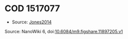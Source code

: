 <a name="material" />

# COD 1517077
<script type="application/ld+json">
  {
    "@context": "https://schema.org/",
    "@type": "ChemicalSubstance",
    "@id": "https://egonw.github.io/nanowiki/nanowiki400.html#material",
    "http://purl.org/dc/terms/conformsTo":
      {
        "@type": "CreativeWork",
        "@id": "https://bioschemas.org/profiles/ChemicalSubstance/0.4-RELEASE/"
      },
    "identfier": "400",
    "name": "COD 1517077",
    "url": "https://egonw.github.io/nanowiki/nanowiki400.html#material",
    "sameAs": "http://127.0.0.1/mediawiki/index.php/Special:URIResolver/COD_1517077"
  }
</script>


* Source: [Jones2014](Jones2014.md)


Source: NanoWiki 6, doi:[10.6084/m9.figshare.11897205.v1](https://doi.org/10.6084/m9.figshare.11897205.v1)
